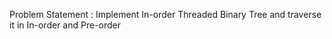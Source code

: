 Problem Statement : 
Implement In-order Threaded Binary Tree and traverse it in In-order and Pre-order
